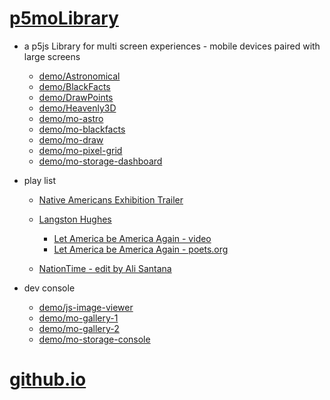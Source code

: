 # [p5moLibrary](https://github.com/molab-itp/p5moLibrary)

- a p5js Library for multi screen experiences - mobile devices paired with large screens

  - [demo/Astronomical](demo/Astronomical?v=127)
  - [demo/BlackFacts](demo/BlackFacts?v=127)
  - [demo/DrawPoints](demo/DrawPoints?v=127)
  - [demo/Heavenly3D](demo/Heavenly3D?v=127)
  - [demo/mo-astro](demo/mo-astro?v=127)
  - [demo/mo-blackfacts](demo/mo-blackfacts?v=127)
  - [demo/mo-draw](demo/mo-draw?v=127)
  - [demo/mo-pixel-grid](demo/mo-pixel-grid?v=127)
  - [demo/mo-storage-dashboard](demo/mo-storage-dashboard?v=127)

- play list

  - [Native Americans Exhibition Trailer](demo/BlackFacts?playlist=hpjNGTYvpxw)

  - [Langston Hughes ](demo/BlackFacts?playlist=XzI3huqpCi4)
    - [Let America be America Again - video](https://molab-itp.github.io/p5moLibrary/src/demo/BlackFacts?playlist=CFNM8GB_Yp0)
    - [Let America be America Again - poets.org](https://poets.org/poem/let-america-be-america-again)
  - [NationTime - edit by Ali Santana](demo/mo-blackfacts?v=127&playlist=-UtKxghWlvY&title=NationTime%20-%20ELUCID%20-%20BETAMAX)

- dev console

  - [demo/js-image-viewer](demo/js-image-viewer?v=127)
  - [demo/mo-gallery-1](demo/mo-gallery-1?v=127)
  - [demo/mo-gallery-2](demo/mo-gallery-2?v=127)
  - [demo/mo-storage-console](demo/mo-storage-console?v=127)

# [github.io](https://molab-itp.github.io/p5moLibrary/src?v=127)

<!--

- retired
  - [demo/mo-astro-host-0](demo/mo-astro-host-0?v=127)
  - [demo/mo-astro-host-1](demo/mo-astro-host-1?v=127)
  - [demo/mo-astro-remote-0](demo/mo-astro-remote-0?v=127)
  - [demo/mo-astro-remote-1](demo/mo-astro-remote-1?v=127)

  - [demo/mo-blackfacts-host](demo/mo-blackfacts-host?v=127)
  - [demo/mo-blackfacts-remote](demo/mo-blackfacts-remote?v=127)

# https://www.youtube.com/watch?v=hpjNGTYvpxw
# The Land Carries Our Ancestors: Contemporary Art by Native Americans Exhibition Trailer

 -->
